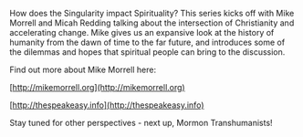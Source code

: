 How does the Singularity impact Spirituality? This series kicks off with Mike Morrell and Micah Redding talking about the intersection of Christianity and accelerating change. Mike gives us an expansive look at the history of humanity from the dawn of time to the far future, and introduces some of the dilemmas and hopes that spiritual people can bring to the discussion.

Find out more about Mike Morrell here:

[http://mikemorrell.org](http://mikemorrell.org)

[http://thespeakeasy.info](http://thespeakeasy.info)

Stay tuned for other perspectives - next up, Mormon Transhumanists!
